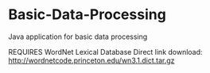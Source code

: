 # Basic-Data-Processing
Java application for basic data processing

REQUIRES WordNet Lexical Database 
        Direct link download: http://wordnetcode.princeton.edu/wn3.1.dict.tar.gz
